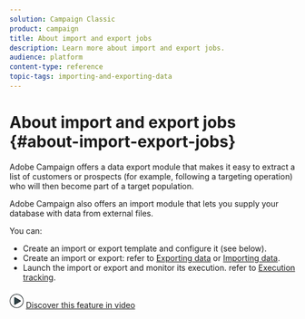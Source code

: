```yaml
---
solution: Campaign Classic
product: campaign
title: About import and export jobs
description: Learn more about import and export jobs.
audience: platform
content-type: reference
topic-tags: importing-and-exporting-data
---
```


# About import and export jobs {#about-import-export-jobs}

Adobe Campaign offers a data export module that makes it easy to extract a list of customers or prospects (for example, following a targeting operation) who will then become part of a target population.

Adobe Campaign also offers an import module that lets you supply your database with data from external files.

You can:

* Create an import or export template and configure it (see below).
* Create an import or export: refer to [Exporting data](../../platform/using/launching-export-jobs.md) or [Importing data](../../platform/using/launching-import-jobs.md).
* Launch the import or export and monitor its execution. refer to [Execution tracking](#execution-tracking).

![](assets/do-not-localize/how-to-video.png) [Discover this feature in video](../../platform/using/exporting-and-importing-profiles.md#import-profiles-video)

